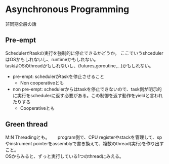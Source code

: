 # Asynchronous Programming

非同期全般の話

## Pre-empt

Schedulerがtaskの実行を強制的に停止できるかどうか。 
ここでいうshcedulerはOSかもしれないし、runtimeかもしれない。  
taskはOSのthreadかもしれないし、(futures,goroutine,...)かもしれない。 

* pre-empt: schedulerがtaskを停止させること
  * Non cooperativeとも
* non pre-empt: schedulerからはtaskを停止できないので、task側が明示的に実行をschedulerに返す必要がある。この制御を返す動作をyieldと言われたりする
  * Cooperativeとも


## Green thread

M:N Threadingとも。　　
program側で、CPU registerやstackを管理して、spやinstrument pointerをassemblyで書き換えて、複数のthread(実行)を作り出すこと。  
OSからみると、ずっと実行している1つのthreadにみえる。  
